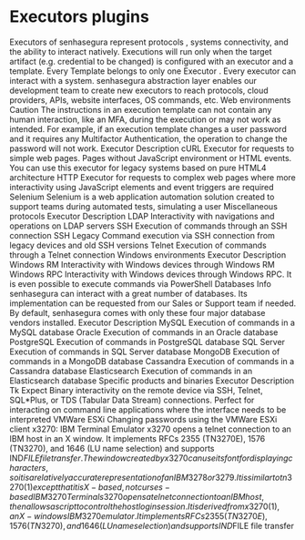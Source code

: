 # Executors plugins 

Executors of senhasegura represent 
protocols
, 
systems connectivity,
 and the ability to interact natively.
Executions will run only when the target artifact (e.g. credential to be changed) is configured with an executor and a template. Every 
Template
 belongs to only one 
Executor
.
Every executor can interact with a system. senhasegura abstraction layer enables our development team to create new executors to reach protocols, cloud providers, APIs, website interfaces, OS commands, etc.
Web environments
Caution
The instructions in an execution template can not contain any human interaction, like an MFA, during the execution or may not work as intended.
For example, if an execution template changes a user password and it requires any Multifactor Authentication, the operation to change the password will not work.
Executor
Description
cURL
Executor for requests to simple web pages. Pages without JavaScript environment or HTML events. You can use this executor for legacy systems based on pure HTML4 architecture
HTTP
Executor for requests to complex web pages where more interactivity using JavaScript elements and event triggers are required
Selenium
Selenium is a web application automation solution created to support teams during automated tests, simulating a user
Miscellaneous protocols
Executor
Description
LDAP
Interactivity with navigations and operations on LDAP servers
SSH
Execution of commands through an SSH connection
SSH Legacy
Command execution via SSH connection from legacy devices and old SSH versions
Telnet
Execution of commands through a Telnet connection
Windows environments
Executor
Description
Windows RM
Interactivity with Windows devices through Windows RM
Windows RPC
Interactivity with Windows devices through Windows RPC. It is even possible to execute commands via PowerShell
Databases
Info
senhasegura can interact with a great number of databases. Its implementation can be requested from our Sales or Support team if needed. By default, senhasegura comes with only these four major database vendors installed.
Executor
Description
MySQL
Execution of commands in a MySQL database
Oracle
Execution of commands in an Oracle database
PostgreSQL
Execution of commands in PostgreSQL database
SQL Server
Execution of commands in SQL Server database
MongoDB
Execution of commands in a MongoDB database
Cassandra
Execution of commands in a Cassandra database
Elasticsearch
Execution of commands in an Elasticsearch database
Specific products and binaries
Executor
Description
Tk Expect
Binary interactivity on the remote device via SSH, Telnet, SQL*Plus, or TDS (Tabular Data Stream) connections. Perfect for interacting on command line applications where the interface needs to be interpreted
VMWare ESXi
Changing passwords using the VMWare ESXi client
x3270: IBM Terminal Emulator
x3270 opens a telnet connection to an IBM host in an X window. It implements RFCs 2355 (TN3270E), 1576 (TN3270), and 1646 (LU name selection) and supports IND$FILE file transfer. The window created by x3270 can use its font for displaying characters, so it is a relatively accurate representation of an IBM 3278 or 3279. It is similar to tn3270(1) except that it is X-based, not curses-based
IBM 3270 Terminal
s3270 opens a telnet connection to an IBM host, then allows a script to control the host login session. It is derived from x3270(1), an X-windows IBM 3270 emulator. It implements RFCs 2355 (TN3270E), 1576 (TN3270), and 1646 (LU name selection) and supports IND$FILE file transfer
